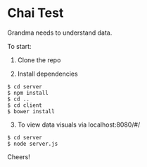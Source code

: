 # Chai Test

Grandma needs to understand data.

To start:

1. Clone the repo

2. Install dependencies

```
$ cd server
$ npm install
$ cd ..
$ cd client
$ bower install
```

3. To view data visuals via localhost:8080/#/
```
$ cd server
$ node server.js
```

Cheers!
